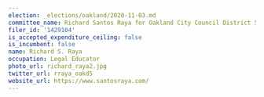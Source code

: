 ```yaml
---
election: _elections/oakland/2020-11-03.md
committee_name: Richard Santos Raya for Oakland City Council District 5 2020
filer_id: '1429104'
is_accepted_expenditure_ceiling: false
is_incumbent: false
name: Richard S. Raya
occupation: Legal Educator
photo_url: richard_raya2.jpg
twitter_url: rraya_oakd5
website_url: https://www.santosraya.com/
---
```

